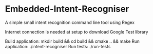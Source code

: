 # Embedded-Intent-Recogniser
A simple small intent recognition command line tool using Regex

Internet connection is needed at setup to download Google Test library

Build application: mkdir build && cd build && cmake ..  && make 
Run application: ./intent-recogniser
Run tests: ./run-tests
